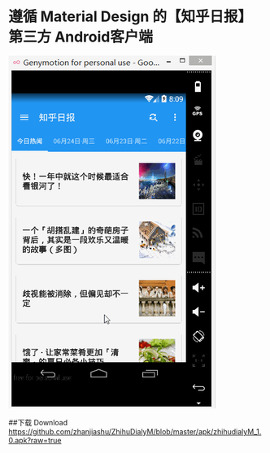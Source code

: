 # 遵循 Material Design 的【知乎日报】第三方 Android客户端

<img src="/screenshots/zhdialy.gif" alt="screenshot" />

##下载 Download
https://github.com/zhanjiashu/ZhihuDialyM/blob/master/apk/zhihudialyM_1.0.apk?raw=true